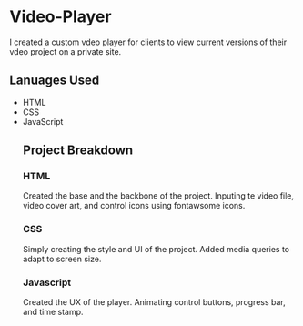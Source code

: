 # Video-Player

I created a custom vdeo player for clients to view current versions of their vdeo project on a private site.

## Lanuages Used
<ul>
<li>HTML</li>
<li>CSS</li>
<li>JavaScript</li>

## Project Breakdown
### HTML
Created the base and the backbone of the project. Inputing te video file, video cover art, and control icons using fontawsome icons.
### CSS
Simply creating the style and UI of the project. Added media queries to adapt to screen size.
### Javascript
Created the UX of the player. Animating control buttons, progress bar, and time stamp.


